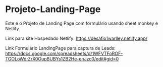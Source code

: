# Projeto-Landing-Page
Este e o Projeto de Landing Page com formulário usando sheet monkey e Netlify.


Link para site Hospedado Netlify: https://desafio1warlley.netlify.app/
             
Link Formulário LandingPage para captura de Leads:
https://docs.google.com/spreadsheets/d/1WFVTFoROF-TGOLoWdrZrX0OupBUBYs1ZB2He-enJzc0/edit#gid=0  
